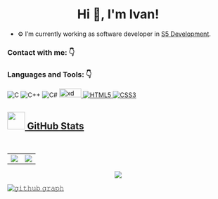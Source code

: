 <h1 align="center">Hi 👋, I'm Ivan!</h1>

- ⚙️ I’m currently working as software developer in [S5 Development](http://www.s5development.com/).

<h3 align="left">Contact with me: 👇</h3>
<p align="left">
</p>  

### Languages and Tools: 👇

![C](https://img.shields.io/badge/-C-3267a8?style=flat-square&logo=c)
![C++](https://img.shields.io/badge/-C++-173bb3?style=flat-square&logo=cplusplus)
![C#](https://img.shields.io/badge/Cs-a832a8?style=flat-square&logo=csharp)
<a href="https://img.shields.io/badge/git-%23F05033.svg?style=for-the-badge&logo=git&logoColor=white" target="_blank" rel="noreferrer"> <img src="https://img.shields.io/badge/git-%23F05033.svg?style=for-the-badge&logo=git&logoColor=white" alt="xd" width="50" height="20"/>
![HTML5](https://img.shields.io/badge/-HTML5-E34F26?style=flat-square&logo=html5&logoColor=white)
![CSS3](https://img.shields.io/badge/-CSS3-1572B6?style=flat-square&logo=css3)
 
<h2><img src="https://media.giphy.com/media/gJnjM552Kz2uUQvJEf/giphy.gif" width="40"> <b>GitHub Stats</b></h2>

<br/>

<table>
    <td>
        <img src="https://github-readme-stats.vercel.app/api?username=steindvart&include_all_commits=true&count_private=true&show_icons=true&line_height=20&theme=blue-green"/>
        <td><img src="https://github-readme-stats.vercel.app/api/top-langs?username=steindvart&show_icons=true&locale=en&layout=compact&theme=blue-green" />
    </td>
</table>

<p align="center">
    <img align="center" src="https://github-readme-streak-stats.herokuapp.com/?user=steindvart&theme=blue-green" />
</p>

![𝚐𝚒𝚝𝚑𝚞𝚋 𝚐𝚛𝚊𝚙𝚑](https://activity-graph.herokuapp.com/graph?username=steindvart&theme=react-dark&hide_border=github_dark)  
  